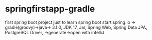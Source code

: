 # springfirstapp-gradle
first spring boot project just to learn spring boot
start.spring.io -> gradle(groovy)->java-> 3.1.0, JDK 17, Jar, Spring Web, Spring Data JPA, PostgreSQL Driver, ->generate->open with intelliJ
